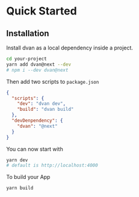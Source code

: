 # Quick Started

## Installation

Install dvan as a local dependency inside a project.
```sh
cd your-project
yarn add dvan@next --dev
# npm i --dev dvan@next
```

Then add two scripts to `package.json`
```json
{
  "scripts": {
    "dev": "dvan dev",
    "build": "dvan build"
  },
  "devDenpendency": {
    "dvan": "@next"
  }
}
```

You can now start with
```sh
yarn dev
# default is http://localhost:4000
```

To build your App
```sh
yarn build
```
